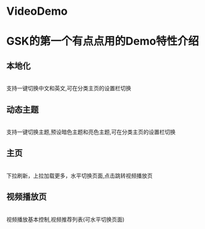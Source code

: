# VideoDemo
GSK的第一个有点点用的Demo特性介绍
=
本地化
-
<br>支持一键切换中文和英文,可在分类主页的设置栏切换</br>

动态主题
-
<br>支持一键切换主题,预设暗色主题和亮色主题,可在分类主页的设置栏切换</br>

主页
-
<br>下拉刷新，上拉加载更多，水平切换页面,点击跳转视频播放页</br>

视频播放页
-
<br>视频播放基本控制,视频推荐列表(可水平切换页面)</br>


